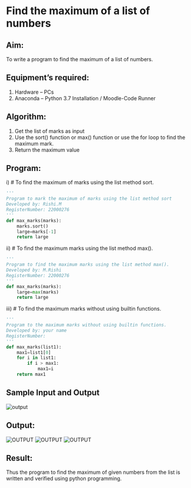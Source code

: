 # Find the maximum of a list of numbers
## Aim:
To write a program to find the maximum of a list of numbers.
## Equipment’s required:
1.	Hardware – PCs
2.	Anaconda – Python 3.7 Installation / Moodle-Code Runner
## Algorithm:
1.	Get the list of marks as input
2.	Use the sort() function or max() function or use the for loop to find the maximum mark.
3.	Return the maximum value
## Program:

i)	# To find the maximum of marks using the list method sort.
```Python
''' 
Program to mark the maximum of marks using the list method sort
Developed by: Rishi.M
RegisterNumber: 22000276
'''
def max_marks(marks):
    marks.sort()
    large=marks[-1]
    return large


```

ii)	# To find the maximum marks using the list method max().
```Python
''' 
Program to find the maximum marks using the list method max().
Developed by: M.Rishi
RegisterNumber: 22000276
'''
def max_marks(marks):
    large=max(marks)
    return large


```

iii) # To find the maximum marks without using builtin functions.
```Python
''' 
Program to the maximum marks without using builtin functions.
Developed by: your name
RegisterNumber: 
'''
def max_marks(list1):
    max1=list1[0]
    for i in list1:
        if i > max1:
            max1=i
    return max1


```
## Sample Input and Output
![output](./img/max_marks1.jpg) 

## Output:
![OUTPUT](/img/max_marks2.jpg)
![OUTPUT](/img/maxmarks2.png)
![OUTPUT](/img/maxmarks3.png)
## Result:
Thus the program to find the maximum of given numbers from the list is written and verified using python programming.